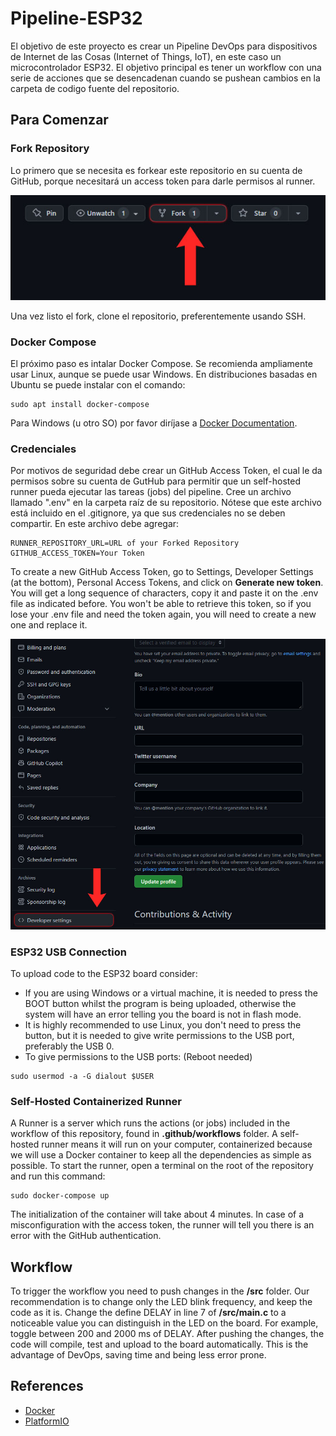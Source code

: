 # Pipeline-ESP32
El objetivo de este proyecto es crear un Pipeline DevOps para dispositivos de Internet de las Cosas (Internet of Things, IoT), en este caso un microcontrolador ESP32. El objetivo principal es tener un workflow con una serie de acciones que se desencadenan cuando se pushean cambios en la carpeta de codigo fuente del repositorio.

## Para Comenzar
### Fork Repository
Lo primero que se necesita es forkear este repositorio en su cuenta de GitHub, porque necesitará un access token para darle permisos al runner.

![Fork](/img/GithubFork.jpg)

Una vez listo el fork, clone el repositorio, preferentemente usando SSH.

### Docker Compose
El próximo paso es intalar Docker Compose. Se recomienda ampliamente usar Linux, aunque se puede usar Windows. En distribuciones basadas en Ubuntu se puede instalar con el comando:
```
sudo apt install docker-compose
```
Para Windows (u otro SO) por favor diríjase a [Docker Documentation](https://docs.docker.com/desktop/windows/install).

### Credenciales
Por motivos de seguridad debe crear un GitHub Access Token, el cual le da permisos sobre su cuenta de GutHub para permitir que un self-hosted runner pueda ejecutar las tareas (jobs) del pipeline.
Cree un archivo llamado ".env" en la carpeta raíz de su repositorio. Nótese que este archivo está incluido en el .gitignore, ya que sus credenciales no se deben compartir. En este archivo debe agregar:
```
RUNNER_REPOSITORY_URL=URL of your Forked Repository
GITHUB_ACCESS_TOKEN=Your Token
```
To create a new GitHub Access Token, go to Settings, Developer Settings (at the bottom), Personal Access Tokens, and click on **Generate new token**. You will get a long sequence of characters, copy it and paste it on the .env file as indicated before. You won't be able to retrieve this token, so if you lose your .env file and need the token again, you will need to create a new one and replace it.

![DevSettings](/img/GithubDevSettings.jpg)

### ESP32 USB Connection
To upload code to the ESP32 board consider:
- If you are using Windows or a virtual machine, it is needed to press the BOOT button whilst the program is being uploaded, otherwise the system will have an error telling you the board is not in flash mode.
- It is highly recommended to use Linux, you don't need to press the button, but it is needed to give write permissions to the USB port, preferably the USB 0.
- To give permissions to the USB ports: (Reboot needed)
```
sudo usermod -a -G dialout $USER
```

### Self-Hosted Containerized Runner
A Runner is a server which runs the actions (or jobs) included in the workflow of this repository, found in **.github/workflows** folder. A self-hosted runner means it will run on your computer, containerized because we will use a Docker container to keep all the dependencies as simple as possible.
To start the runner, open a terminal on the root of the repository and run this command:
```
sudo docker-compose up
```
The initialization of the container will take about 4 minutes. In case of a misconfiguration with the access token, the runner will tell you there is an error with the GitHub authentication.

## Workflow
To trigger the workflow you need to push changes in the **/src** folder. Our recommendation is to change only the LED blink frequency, and keep the code as it is. Change the define DELAY in line 7 of **/src/main.c** to a noticeable value you can distinguish in the LED on the board. For example, toggle between 200 and 2000 ms of DELAY. After pushing the changes, the code will compile, test and upload to the board automatically. This is the advantage of DevOps, saving time and being less error prone.

## References
- [Docker](https://www.docker.com)
- [PlatformIO](https://platformio.org)
